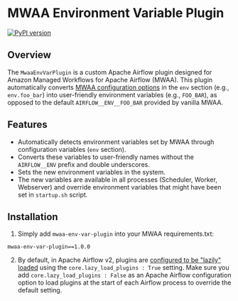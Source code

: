 # MWAA Environment Variable Plugin

[![PyPI version](https://img.shields.io/pypi/v/mwaa-env-var-plugin.svg)](https://pypi.org/project/mwaa-env-var-plugin/)

## Overview

The `MwaaEnvVarPlugin` is a custom Apache Airflow plugin designed for Amazon Managed Workflows for Apache Airflow (MWAA). 
This plugin automatically converts [MWAA configuration options](https://docs.aws.amazon.com/mwaa/latest/userguide/configuring-env-variables.html#configuring-env-variables-customizing) in the `env` section (e.g., `env.foo_bar`) into 
user-friendly environment variables (e.g., `FOO_BAR`), as opposed to the default `AIRFLOW__ENV__FOO_BAR` provided 
by vanilla MWAA.

## Features

- Automatically detects environment variables set by MWAA through configuration variables (`env` section).
- Converts these variables to user-friendly names without the `AIRFLOW__ENV` prefix and double underscores.
- Sets the new environment variables in the system.
- The new variables are available in all processes (Scheduler, Worker, Webserver) and override environment variables that might have been set in `startup.sh` script.

## Installation

1. Simply add `mwaa-env-var-plugin` into your MWAA requirements.txt:

```
mwaa-env-var-plugin==1.0.0
```

2. By default, in Apache Airflow v2, plugins are [configured to be "lazily" loaded](https://docs.aws.amazon.com/mwaa/latest/userguide/configuring-env-variables.html#configuring-2.0-airflow-override) using the `core.lazy_load_plugins : True` setting. 
Make sure you add `core.lazy_load_plugins : False` as an Apache Airflow configuration option to load plugins 
at the start of each Airflow process to override the default setting.
